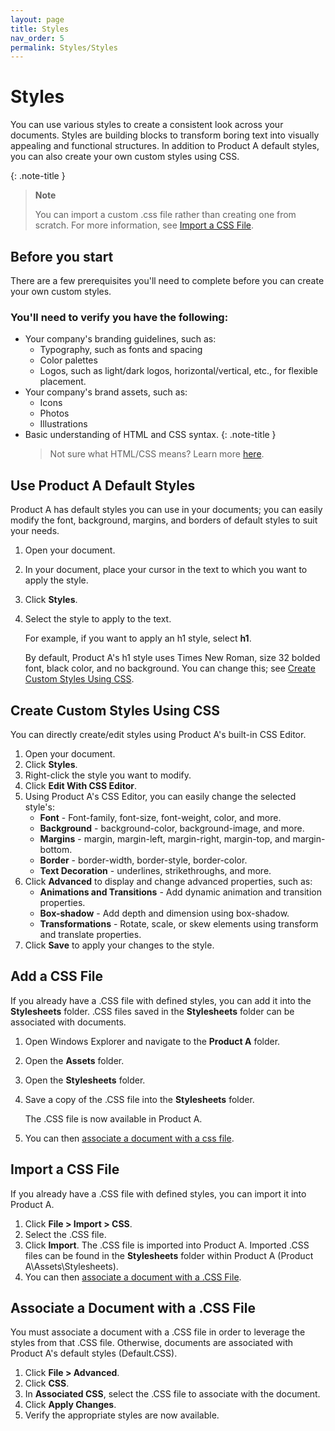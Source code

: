 ```yaml
---
layout: page
title: Styles
nav_order: 5
permalink: Styles/Styles
---
```

# Styles

You can use various styles to create a consistent look across your documents. Styles are building blocks to transform boring text into visually appealing and functional structures. In addition to Product A default styles, you can also create your own custom styles using CSS.

{: .note-title }
>**Note**
>
>You can import a custom .css file rather than creating one from scratch. For more information, see [Import a CSS File](#import-a-css-file).
>

## Before you start

There are a few prerequisites you'll need to complete before you can create your own custom styles.

### You'll need to verify you have the following:

* Your company's branding guidelines, such as:
  * Typography, such as fonts and spacing
  * Color palettes
  * Logos, such as light/dark logos, horizontal/vertical, etc., for flexible placement.
* Your company's brand assets, such as:
  * Icons
  * Photos
  * Illustrations
* Basic understanding of HTML and CSS syntax.
  {: .note-title }
  >
  > Not sure what HTML/CSS means? Learn more [here](https://www.w3schools.com/html/html_css.asp).
  > 

## Use Product A Default Styles

Product A has default styles you can use in your documents; you can easily modify the font, background, margins, and borders of default styles to suit your needs.

1. Open your document.
2. In your document, place your cursor in the text to which you want to apply the style.
3. Click **Styles**.
4. Select the style to apply to the text.

    For example, if you want to apply an h1 style, select **h1**.
    
    By default, Product A's h1 style uses Times New Roman, size 32 bolded font, black color, and no background. You can change this; see [Create Custom Styles Using CSS](#create-custom-styles-using-css).

## Create Custom Styles Using CSS

You can directly create/edit styles using Product A's built-in CSS Editor.

1. Open your document.
2. Click **Styles**.
3. Right-click the style you want to modify.
4. Click **Edit With CSS Editor**.
5. Using Product A's CSS Editor, you can easily change the selected style's:
   * **Font** - Font-family, font-size, font-weight, color, and more.
   * **Background** - background-color, background-image, and more.
   * **Margins** - margin, margin-left, margin-right, margin-top, and margin-bottom.
   * **Border** - border-width, border-style, border-color.
   * **Text Decoration** - underlines, strikethroughs, and more.
6. Click **Advanced** to display and change advanced properties, such as:
   * **Animations and Transitions** - Add dynamic animation and transition properties.
   * **Box-shadow** - Add depth and dimension using box-shadow.
   * **Transformations** - Rotate, scale, or skew elements using transform and translate properties.
7. Click **Save** to apply your changes to the style.

## Add a CSS File

If you already have a .CSS file with defined styles, you can add it into the **Stylesheets** folder. .CSS files saved in the **Stylesheets** folder can be associated with documents.

1. Open Windows Explorer and navigate to the **Product A** folder.
2. Open the **Assets** folder.
3. Open the **Stylesheets** folder.
4. Save a copy of the .CSS file into the **Stylesheets** folder.
  
   The .CSS file is now available in Product A.
5. You can then [associate a document with a css file](#associate-a-document-with-a-css-file).

## Import a CSS File

If you already have a .CSS file with defined styles, you can import it into Product A.

1. Click **File > Import > CSS**.
2. Select the .CSS file.
3. Click **Import**.
    The .CSS file is imported into Product A. Imported .CSS files can be found in the **Stylesheets** folder within Product A (Product A\Assets\Stylesheets).
4. You can then [associate a document with a .CSS File](#associate-a-document-with-a-css-file).

## Associate a Document  with a .CSS File
You must associate a document with a .CSS file in order to leverage the styles from that .CSS file. Otherwise, documents are associated with Product A's default styles (Default.CSS).

1. Click **File > Advanced**.
2. Click **CSS**.
3. In **Associated CSS**, select the .CSS file to associate with the document.
4. Click **Apply Changes**.
5. Verify the appropriate styles are now available.